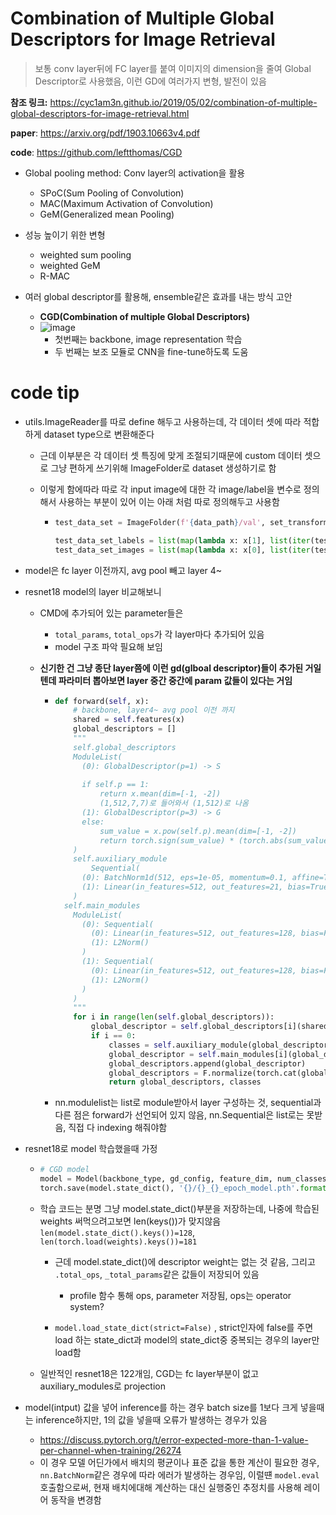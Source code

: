 # Combination of Multiple Global Descriptors for Image Retrieval

> 보통 conv layer뒤에 FC layer를 붙여 이미지의 dimension을 줄여 Global Descriptor로 사용했음, 이런 GD에 여러가지 변형, 발전이 있음

__참조 링크:__ https://cyc1am3n.github.io/2019/05/02/combination-of-multiple-global-descriptors-for-image-retrieval.html

__paper__: https://arxiv.org/pdf/1903.10663v4.pdf

__code__: https://github.com/leftthomas/CGD

- Global pooling method: Conv layer의 activation을 활용

  - SPoC(Sum Pooling of Convolution)
  - MAC(Maximum Activation of Convolution)
  - GeM(Generalized mean Pooling)

- 성능 높이기 위한 변형

  - weighted sum pooling
  - weighted GeM
  - R-MAC

- 여러 global descriptor를 활용해, ensemble같은 효과를 내는 방식 고안

  - __CGD(Combination of multiple Global Descriptors)__
  - ![image](https://user-images.githubusercontent.com/28910538/98500387-b22ea080-228f-11eb-81aa-aed6e71f9f5b.png)
    - 첫번째는 backbone, image representation 학습
    - 두 번째는 보조 모듈로 CNN을 fine-tune하도록 도움

  

# code tip

- utils.ImageReader를 따로 define 해두고 사용하는데, 각 데이터 셋에 따라 적합하게 dataset type으로 변환해준다

  - 근데 이부분은 각 데이터 셋 특징에 맞게 조절되기때문에 custom 데이터 셋으로 그냥 편하게 쓰기위해 ImageFolder로 dataset 생성하기로 함

  - 이렇게 함에따라 따로 각 input image에 대한 각 image/label을 변수로 정의해서 사용하는 부분이 있어 이는 아래 처럼 따로 정의해두고 사용함

    - ```python
      test_data_set = ImageFolder(f'{data_path}/val', set_transforms(data_type='test', input_resolution=112))
      
      test_data_set_labels = list(map(lambda x: x[1], list(iter(test_data_set))))
      test_data_set_images = list(map(lambda x: x[0], list(iter(test_data_set))))
      ```


- model은 fc layer 이전까지,  avg pool 빼고 layer 4~

- resnet18 model의 layer 비교해보니

  - CMD에 추가되어 있는 parameter들은

    - `total_params`, `total_ops`가 각 layer마다 추가되어 있음
    - model 구조 파악 필요해 보임

  - __신기한 건 그냥 종단 layer쯤에 이런 gd(glboal descriptor)들이 추가된 거일텐데 파라미터 뽑아보면 layer 중간 중간에 param 값들이 있다는 거임__

    - ```python
      def forward(self, x):
          # backbone, layer4~ avg pool 이전 까지
          shared = self.features(x)
          global_descriptors = []
          """
          self.global_descriptors
          ModuleList(
            (0): GlobalDescriptor(p=1) -> S 
            
            if self.p == 1:
            	return x.mean(dim=[-1, -2])
            	(1,512,7,7)로 들어와서 (1,512)로 나옴
            (1): GlobalDescriptor(p=3) -> G
            else:
            	sum_value = x.pow(self.p).mean(dim=[-1, -2])
            	return torch.sign(sum_value) * (torch.abs(sum_value).pow(1.0 / self.p))
          )
          self.auxiliary_module
              Sequential(
            (0): BatchNorm1d(512, eps=1e-05, momentum=0.1, affine=True, track_running_stats=True)
            (1): Linear(in_features=512, out_features=21, bias=True)
          )
      	self.main_modules
          ModuleList(
            (0): Sequential(
              (0): Linear(in_features=512, out_features=128, bias=False)
              (1): L2Norm()
            )
            (1): Sequential(
              (0): Linear(in_features=512, out_features=128, bias=False)
              (1): L2Norm()
            )
          )
          """
          for i in range(len(self.global_descriptors)):
              global_descriptor = self.global_descriptors[i](shared)
              if i == 0:
                  classes = self.auxiliary_module(global_descriptor)
                  global_descriptor = self.main_modules[i](global_descriptor)
                  global_descriptors.append(global_descriptor)
                  global_descriptors = F.normalize(torch.cat(global_descriptors, dim=-1), dim=-1)
                  return global_descriptors, classes
      ```

    - nn.modulelist는 list로 module받아서 layer 구성하는 것, sequential과 다른 점은 forward가 선언되어 있지 않음, nn.Sequential은 list로는 못받음, 직접 다 indexing 해줘야함

- resnet18로 model 학습했을때 가정


  - ```python
    # CGD model
    model = Model(backbone_type, gd_config, feature_dim, num_classes=len(train_data_set.class_to_idx)).cuda()
    torch.save(model.state_dict(), '{}/{}_{}_epoch_model.pth'.format(opt.log_save_dir, save_name_pre, epoch))
    ```

  - 학습 코드는 분명 그냥 model.state_dict()부분을 저장하는데,
    나중에 학습된 weights 써먹으려고보면 len(keys())가 맞지않음
    `len(model.state_dict().keys())=128`,
    `len(torch.load(weights).keys())=181`


    - 근데 model.state_dict()에 descriptor weight는 없는 것 같음, 그리고 `.total_ops`, `_total_params`같은 값들이 저장되어 있음

      - profile 함수 통해  ops, parameter 저장됨, ops는 operator system?
    - `model.load_state_dict(strict=False)` , strict인자에 false를 주면 load 하는 state_dict과 model의 state_dict중 중복되는 경우의 layer만 load함

  - 일반적인 resnet18은 122개임, CGD는 fc layer부분이 없고 auxiliary_modules로 projection

    

- model(intput) 값을 넣어 inference를 하는 경우 batch size를 1보다 크게 넣을때는 inference하지만, 1의 값을 넣을때 오류가 발생하는 경우가 있음

  - https://discuss.pytorch.org/t/error-expected-more-than-1-value-per-channel-when-training/26274
  - 이 경우 모델 어딘가에서 배치의 평균이나 표준 값을 통한 계산이 필요한 경우, `nn.BatchNorm`같은 경우에 따라 에러가 발생하는 경우임, 이럴떈 `model.eval`호출함으로써,  현재 배치에대해 계산하는 대신 실행중인 추정치를 사용해 레이어 동작을 변경함